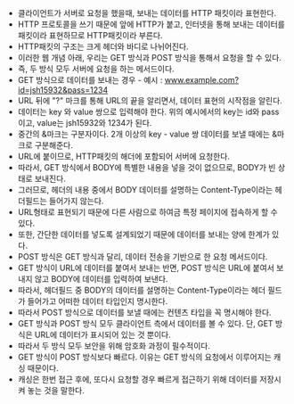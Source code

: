 - 클라이언트가 서버로 요청을 했을때, 보내는 데이터를 HTTP 패킷이라 표현한다.
- HTTP 프로토콜을 쓰기 때문에 앞에 HTTP가 붙고, 인터넷을 통해 보내는 데이터를 패킷이라 표현하므로 HTTP패킷이라 부른다. 
- HTTP패킷의 구조는 크게 헤더와 바디로 나뉘어진다.
- 이러한 웹 개념 아래, 우리는 GET 방식과 POST 방식을 통해서 요청을 할 수 있다.
- 즉, 두 방식 모두 서버에 요청을 하는 메서드이다.
- GET 방식으로 데이터를 보내는 경우 - 예시 : www.example.com?id=jsh15932&pass=1234
- URL 뒤에 "?" 마크를 통해 URL의 끝을 알리면서, 데이터 표현의 시작점을 알린다.
- 데이터는 key 와 value 쌍으로 입력해야 한다. 위의 예시에서의 key는 id와 pass이고, value는 jsh15932와 1234가 된다.
- 중간의 &마크는 구분자이다. 2개 이상의 key - value 쌍 데이터를 보낼 때에는 &마크로 구분해준다.
- URL에 붙이므로, HTTP패킷의 해더에 포함되어 서버에 요청한다.
- 따라서, GET 방식에서 BODY에 특별한 내용을 넣을 것이 없으므로, BODY가 빈 상태로 보내진다.
- 그러므로, 헤더의 내용 중에서 BODY 데이터를 설명하는 Content-Type이라는 헤더필드는 들어가지 않는다.
- URL형태로 표현되기 때문에 다른 사람으로 하여금 특정 페이지에 접속하게 할 수 있다. 
- 또한, 간단한 데이터를 넣도록 설계되었기 때문에 데이터를 보내는 양에  한계가 있다.
- POST 방식은 GET 방식과 달리, 데이터 전송을 기반으로 한 요청 메서드이다.
- GET 방식이 URL에 데이터를 붙여서 보내는 반면, POST 방식은 URL에 붙여서 보내지 않고 BODY에 데이터를 입력하여 보낸다. 
- 따라서, 헤더필드 중 BODY의 데이터를 설명하는 Content-Type이라는 헤더 필드가 들어가고 어떠한 데이터 타입인지 명시한다.
- 따라서 POST 방식으로 데이터를 보낼 때에는 컨텐츠 타입을 꼭 명시해야 한다.
- GET 방식과 POST 방식 모두 클라이언트 측에서 데이터를 볼 수 있다. 단, GET 방식은 URL에 데이터가 표시되어 있는 것 뿐이다.
- 따라서 두 방식 모두 보안을 위해 암호화 과정이 필수적이다.
- GET 방식이 POST 방식보다 빠르다. 이유는 GET 방식의 요청에서 이루어지는 캐싱 때문이다.
- 캐싱은 한번 접근 후에, 또다시 요청할 경우 빠르게 접근하기 위해 데이터를 저장시켜 놓는 것을 말한다.


